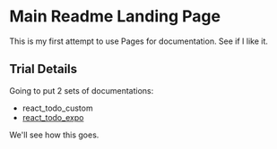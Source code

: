 # Main Readme Landing Page

This is my first attempt to use Pages for documentation.  See if I like it.

## Trial Details

Going to put 2 sets of documentations:

* react_todo_custom
* [react_todo_expo](./react_todo_expo/README)

We'll see how this goes.

